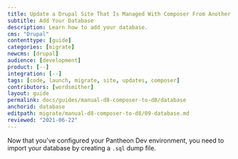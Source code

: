 ```yaml
---
title: Update a Drupal Site That Is Managed With Composer From Another Platform
subtitle: Add Your Database
description: Learn how to add your database.
cms: "Drupal"
contenttype: [guide]
categories: [migrate]
newcms: [drupal]
audience: [development]
product: [--]
integration: [--]
tags: [code, launch, migrate, site, updates, composer]
contributors: [wordsmither]
layout: guide
permalink: docs/guides/manual-d8-composer-to-d8/database
anchorid: database
editpath: migrate/manual-d8-composer-to-d8/09-database.md
reviewed: "2021-06-22"
---
```


Now that you've configured your Pantheon Dev environment, you need to import your database by creating a `.sql` dump file.

<Partial file="migrate/drupal-database.md" />

